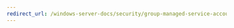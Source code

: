```yaml
---
redirect_url: /windows-server-docs/security/group-managed-service-accounts/security-options/microsoft-network-server-digitally-sign-communications-always.md
---
```

